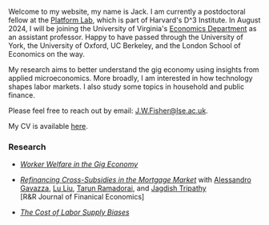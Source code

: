Welcome to my website, my name is Jack. I am currently a postdoctoral fellow at the [Platform Lab](https://d3.harvard.edu/labs/platform-lab/), which is part of Harvard's D^3 Institute. In August 2024, I will be joining the University of Virginia's [Economics Department](https://economics.virginia.edu/) as an assistant professor. Happy to have passed through the University of York, the University of Oxford, UC Berkeley, and the London School of Economics on the way.

My research aims to better understand the gig economy using insights from applied microeconomics. More broadly, I am interested in how technology shapes labor markets. I also study some topics in household and public finance.

Please feel free to reach out by email: [J.W.Fisher@lse.ac.uk](mailto:J.W.Fisher@lse.ac.uk).

My CV is available [here](https://jackwelcomefisher.github.io/CV.pdf).

### Research

- [*Worker Welfare in the Gig Economy*](https://jackwelcomefisher.github.io/JMP_current.pdf)

- [*Refinancing Cross-Subsidies in the Mortgage Market*](https://jackwelcomefisher.github.io/refinancing.pdf) with [Alessandro Gavazza](https://www.google.com/url?q=https%3A%2F%2Fsites.google.com%2Fsite%2Falessandrogavazza%2F&sa=D&sntz=1&usg=AOvVaw0qTnv01t2dWV-DdBRncyHd), [Lu Liu](https://www.google.com/url?q=https%3A%2F%2Fwww.imperial.ac.uk%2Fpeople%2Fl.liu16&sa=D&sntz=1&usg=AOvVaw1kAbfrN9QlKIWxGT3ge_-S), [Tarun Ramadorai](https://www.google.com/url?q=https%3A%2F%2Fwww.tarunramadorai.com%2F&sa=D&sntz=1&usg=AOvVaw1UrCq7aWJP8geGKAF00YiD), and [Jagdish Tripathy](https://www.google.com/url?q=https%3A%2F%2Fsites.google.com%2Fsite%2Fjagdishtripathy&sa=D&sntz=1&usg=AOvVaw11ff4cweCIVbFcyIkrYhOF)\
[R&R Journal of Finanical Economics]

- [*The Cost of Labor Supply Biases*](https://jackwelcomefisher.github.io/colb.pdf)

<!--- ### Work in Progress -->

<!--- - *Capital and Migration* with [Mathilde Muñoz](https://sites.google.com/view/mathilde-munoz/about) -->

<!--- - *Multinational Profit Shifting and the Book-Tax Gap* with [Katarzyna Bilicka](https://katarzynabilicka.weebly.com/), and [Jakob Brounstein](https://jakobbrounstein.github.io/index.html) -->

<!--- - *Multihoming in the Gig Economy* -->

<!--- - *Consumer Demand in the Gig Economy* -->
